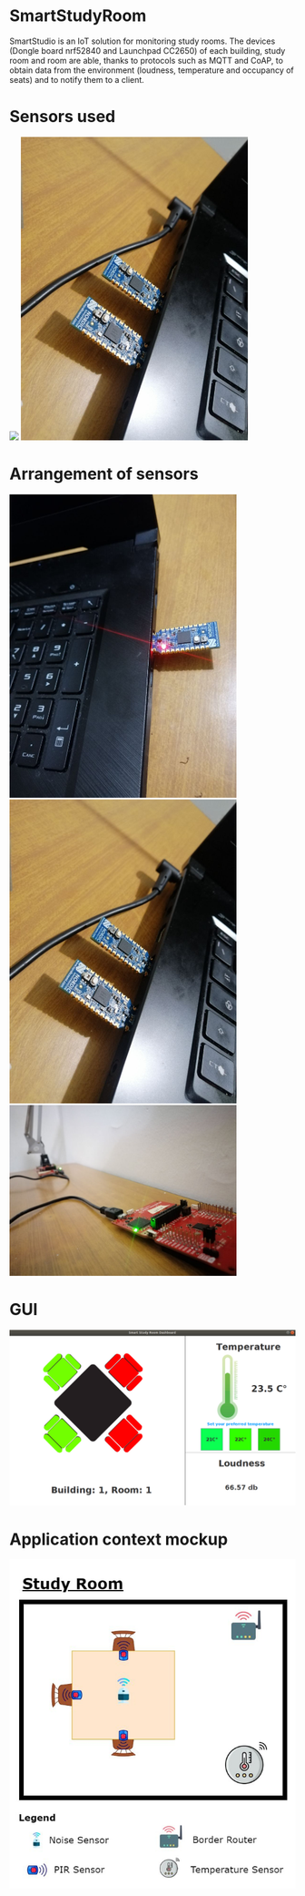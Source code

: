 # SmartStudyRoom
SmartStudio is an IoT solution for monitoring study rooms. The devices (Dongle board nrf52840 and Launchpad CC2650) of each building, study room and room are able, thanks to protocols such as MQTT and CoAP, to obtain data from the environment (loudness, temperature and occupancy of seats) and to notify them to a client.

# Sensors used

<p float="left">
  <img src="documentation/dongle.png" width="400" />
  <img src="documentation/img2.jpg" width="400" /> 
</p>

# Arrangement of sensors

<p float="left">
  <img src="documentation/img1.jpg" width="400" />
  <img src="documentation/img2.jpg" width="400" /> 
  <img src="documentation/img3.jpg" width="400" />
</p>

# GUI

![My Image](documentation/gui.PNG)

# Application context mockup

![My Image](documentation/context.jpg)

